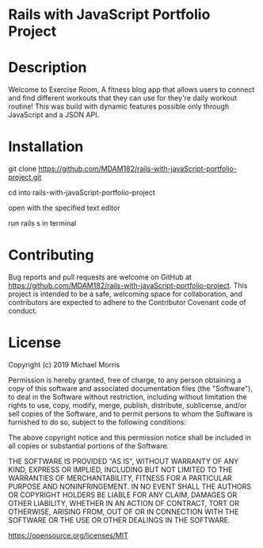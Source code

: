 # Rails with JavaScript Portfolio Project

# Description
Welcome to Exercise Room, A fitness blog app that allows users to connect and find different workouts that they can use for they're daily workout routine! This was build with dynamic features possible only through JavaScript and a JSON API.


# Installation

git clone https://github.com/MDAM182/rails-with-javaScript-portfolio-project.git

cd into rails-with-javaScript-portfolio-project

open with the specified text editor

run rails s in terminal


# Contributing
Bug reports and pull requests are welcome on GitHub at https://github.com/MDAM182/rails-with-javaScript-portfolio-project. This project is intended to be a safe, welcoming space for collaboration, and contributors are expected to adhere to the Contributor Covenant code of conduct.

# License

Copyright (c) 2019 Michael Morris

Permission is hereby granted, free of charge, to any person obtaining a copy of this software and associated documentation files (the "Software"), to deal in the Software without restriction, including without limitation the rights to use, copy, modify, merge, publish, distribute, sublicense, and/or sell copies of the Software, and to permit persons to whom the Software is furnished to do so, subject to the following conditions:

The above copyright notice and this permission notice shall be included in all copies or substantial portions of the Software.

THE SOFTWARE IS PROVIDED "AS IS", WITHOUT WARRANTY OF ANY KIND, EXPRESS OR IMPLIED, INCLUDING BUT NOT LIMITED TO THE WARRANTIES OF MERCHANTABILITY, FITNESS FOR A PARTICULAR PURPOSE AND NONINFRINGEMENT. IN NO EVENT SHALL THE AUTHORS OR COPYRIGHT HOLDERS BE LIABLE FOR ANY CLAIM, DAMAGES OR OTHER LIABILITY, WHETHER IN AN ACTION OF CONTRACT, TORT OR OTHERWISE, ARISING FROM, OUT OF OR IN CONNECTION WITH THE SOFTWARE OR THE USE OR OTHER DEALINGS IN THE SOFTWARE.

https://opensource.org/licenses/MIT

